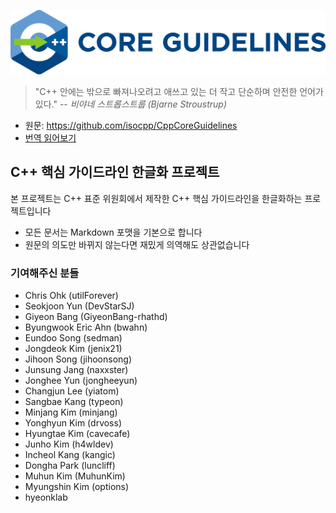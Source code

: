 
![Guideline Logo](./images/cpp_core_guidelines_logo_text.png)


> "C++ 안에는 밖으로 빠져나오려고 애쓰고 있는 더 작고 단순하며 안전한 언어가 있다."
> -- _비야네 스트롭스트룹 (Bjarne Stroustrup)_

 - 원문: https://github.com/isocpp/CppCoreGuidelines
 - [번역 읽어보기](./sections)

## C++ 핵심 가이드라인 한글화 프로젝트
본 프로젝트는 C++ 표준 위원회에서 제작한 C++ 핵심 가이드라인을 한글화하는 프로젝트입니다

- 모든 문서는 Markdown 포맷을 기본으로 합니다
- 원문의 의도만 바뀌지 않는다면 재밌게 의역해도 상관없습니다

### 기여해주신 분들
 - Chris Ohk (utilForever)
 - Seokjoon Yun (DevStarSJ)
 - Giyeon Bang (GiyeonBang-rhathd)
 - Byungwook Eric Ahn (bwahn)
 - Eundoo Song (sedman)
 - Jongdeok Kim (jenix21)
 - Jihoon Song (jihoonsong)
 - Junsung Jang (naxxster)
 - Jonghee Yun (jongheeyun)
 - Changjun Lee (yiatom)
 - Sangbae Kang (typeon)
 - Minjang Kim (minjang)
 - Yonghyun Kim (drvoss)
 - Hyungtae Kim (cavecafe)
 - Junho Kim (h4wldev)
 - Incheol Kang (kangic)
 - Dongha Park (luncliff)
 - Muhun Kim (MuhunKim)
 - Myungshin Kim (options)
 - hyeonklab
